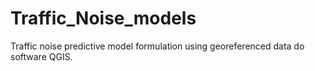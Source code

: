 # Traffic_Noise_models
Traffic noise predictive model formulation using georeferenced data do software QGIS.
